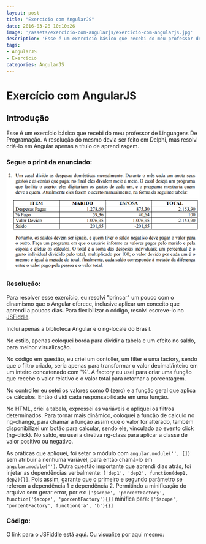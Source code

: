 ```yaml
---
layout: post
title: "Exercício com AngularJS"
date: 2016-03-28 10:10:26
image: '/assets/exercicio-com-angularjs/exercicio-com-angularjs.jpg'
description: 'Esse é um exercício básico que recebi do meu professor de Linguagens De Programação. A resolução do mesmo devia ser feito em Delphi, mas resolvi criá-lo em Angular apenas a título de aprendizagem.'
tags:
- AngularJS
- Exercício
categories: AngularJS
---
```


# Exercício com AngularJS

## Introdução
Esse é um exercício básico que recebi do meu professor de Linguagens De Programação. A resolução do mesmo devia ser feito em Delphi, mas resolvi criá-lo em Angular apenas a título de aprendizagem.

### Segue o print da enunciado:
![Print do Exercício](/assets/exercicio-com-angularjs/exercicio-pdf.png)

### Resolução:
Para resolver esse exercício, eu resolvi "brincar" um pouco com o dinamismo que o Angular oferece, inclusive aplicar um conceito que aprendi a poucos dias.
Para flexibilizar o código, resolvi escreve-lo no [JSFiddle](https://jsfiddle.net/). 

Incluí apenas a biblioteca Angular e o ng-locale do Brasil. 

No estilo, apenas coloquei borda para dividir a tabela e um efeito no saldo, para melhor visualização.

No código em questão, eu criei um contoller, um filter e uma factory, sendo que o filtro criado, seria apenas para transformar o valor decimal/inteiro em um inteiro concatenado com '%'. A factory eu usei para criar uma função que recebe o valor relativo e o valor total para retornar a porcentagem.

No controller eu setei os valores como 0 (zero) e a função geral que aplica os cálculos. Então dividi cada responsabilidade em uma função.

No HTML, criei a tabela, expressei as variáveis e apliquei os filtros determinados. Para tornar mais dinâmico, coloquei a função de calculo no ng-change, para chamar a função assim que o valor for alterado, também disponibilizei um botão para calcular, sendo ele, vinculado ao evento click (ng-click). No saldo, eu usei a diretiva ng-class para aplicar a classe de valor positivo ou negativo.

As práticas que apliquei, foi setar o módulo com `angular.module('', [])` sem atribuir a nenhuma variável, para então chamá-lo em `angular.module('')`. Outra questão importante que aprendi dias atrás, foi injetar as dependências verbalmente: `['dep1', 'dep2', function(dep1, dep2){}]`. Pois assim, garante que o primeiro e segundo parâmetro se referem a dependência 1 e dependência 2. Permitindo a minificação do arquivo sem gerar error, por ex: `['$scope', 'porcentFactory', function('$scope', 'porcentFactory'){}]` minifica para: `['$scope', 'porcentFactory', function('a', 'b'){}]`

### Código:
O link para o JSFiddle está [aqui](https://jsfiddle.net/lucasmahle/t4csk866/7/).
Ou visualize por aqui mesmo:
<script async src="http://jsfiddle.net/lucasmahle/t4csk866/6/embed/js,html,css,result/dark/"></script>